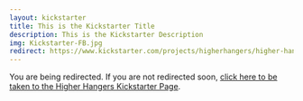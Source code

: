 ```yaml
---
layout: kickstarter
title: This is the Kickstarter Title
description: This is the Kickstarter Description
img: Kickstarter-FB.jpg
redirect: https://www.kickstarter.com/projects/higherhangers/higher-hangers-space-saving-closet-organization-re/description#top/?utm_source=facebook&utm_medium=cpc&utm_campaign=Kickstarter+V4&utm_content=2016-03-04+3+%2810%216041608043643%21qwaya%210%29&utm_term=KS+Favorites+100%25+Funded
---
```


You are being redirected. If you are not redirected soon, <a href="{{ page.redirect }}">click here to be taken to the Higher Hangers Kickstarter Page</a>.

